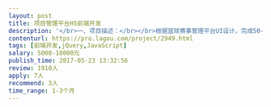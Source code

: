 ```yaml
---                
layout: post       
title: 项目管理平台H5前端开发           
description: '</br>一、项目描述：</br></br>根据篮球赛事管理平台UI设计，完成50-55页面开发</br></br>二、主要功能点：</br></br>注册、报名、数据呈现、电商、订单、在线支付等</br></br>三、可参考产品：</br></br>我奥篮球： http://www.woaoo.net/</br>篮值：http://www.ballgene.com/</br></br>四、人员要求：</br>- 2年以上Web前端经验，5年以上开发经验；（北京地区优先）</br>- 熟悉HTML/CSS/JavaScript等前端技术；</br>- 熟练运用JavaScript/jQuery/Ajax完成服务器交互及动态效果；</br>- 有Ember.js/Angular.js/React.js/Vue.js/Backbone.js等前端框架实践经验；</br>- 工作习惯良好：自驱动，擅合作，代码清晰整洁；</br></br>五、项目要求</br>- 兼容性，需要能兼容主流手机（苹果6/6+，7/7+、华为、小米主流型号）；</br>- 性能，90%静态页面在4g条件下打开耗时在3s以下</br>- 代码注释比例不低于30%；</br>- 基本的设计文档齐全</br>'     
contenturl: https://pro.lagou.com/project/2949.html      
tags: [前端开发,jQuery,JavaScript]            
salary: 5000-10000元          
publish_time: 2017-05-23 13:32:56         
review: 1910人                   
apply: 7人                   
recommend: 3人                   
time_range: 1-3个月              
---                 
```

